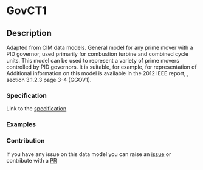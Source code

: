 # GovCT1

## Description 

Adapted from CIM data models. General model for any prime mover with a PID governor, used primarily for combustion turbine and combined cycle units. This model can be used to represent a variety of prime movers controlled by PID governors.  It is suitable, for example, for representation of     Additional information on this model is available in the 2012 IEEE report, , section 3.1.2.3 page 3-4 (GGOV1).
### Specification

Link to the [specification](https://smart-data-models.github.io/dataModel.EnergyCIM/GovCT1/doc/spec.md)
### Examples
### Contribution

 If you have any issue on this data model you can raise an [issue](https://github.com/smart-data-models/dataModel.EnergyCIM/issues)  or contribute with a [PR](https://github.com/smart-data-models/dataModel.EnergyCIM/pulls)